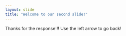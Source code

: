 ```yaml
---
layout: slide
title: "Welcome to our second slide!"
---
```

Thanks for the response!!!
Use the left arrow to go back!
